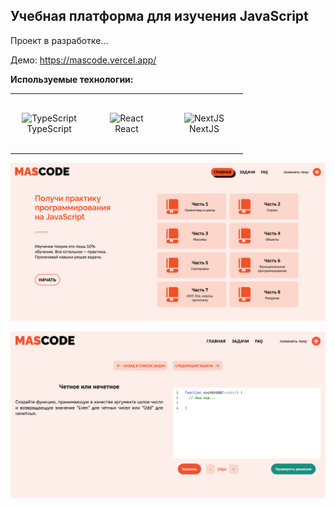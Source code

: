 ## Учебная платформа для изучения JavaScript

Проект в разработке...

Демо: https://mascode.vercel.app/

**Используемые технологии:**

<table width='100%'>
  <tr>
    <td align="center" width="110" height="90">
      <img src="https://cdn.jsdelivr.net/gh/devicons/devicon/icons/typescript/typescript-original.svg"
      width="36" height="36" alt="TypeScript" />
      <br>TypeScript
    </td>
    <td align="center" width="110" height="90"> 
      <img src="https://cdn.jsdelivr.net/gh/devicons/devicon/icons/react/react-original.svg"
      width="36" height="36" alt="React" />
      <br>React
    </td>
    <td align="center" width="110" height="90"> 
      <img src="https://cdn.jsdelivr.net/gh/devicons/devicon/icons/nextjs/nextjs-original.svg"
      width="36" height="36" alt="NextJS" />
      <br>NextJS
    </td>
  </tr> 
</table>

![ScreenShot](https://github.com/vadyapan/mascode/blob/main/screenshot/screen.png)

![ScreenShot](https://github.com/vadyapan/mascode/blob/main/screenshot/screen-second.png)
